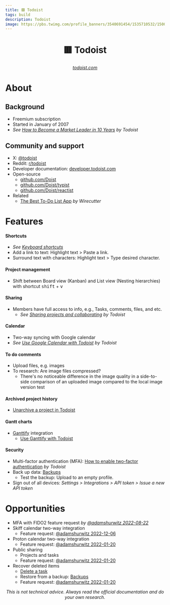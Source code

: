 ```yaml
---
title: 🟥 Todoist
tags: build
description: Todoist
image: https://pbs.twimg.com/profile_banners/3540691454/1535710532/1500x500
---
```


<h1 style="text-align: center;">🟥 Todoist</h1>

<p style="text-align: center;
          font-style: italic"><a href="https://todoist.com" target="_blank">todoist.com</a></p>

# About

## Background
- Freemium subscription
-  Started in January of 2007
-  *See [How to Become a Market Leader in 10 Years](https://blog.doist.com/how-to-become-a-market-leader-in-10-years) by Todoist*

## Community and support
- X: [@todoist](https://twitter.com/todoist)
- Reddit: [r/todoist](https://www.reddit.com/r/todoist/)
- Developer documentation: [developer.todoist.com](https://developer.todoist.com)
- Open-source
    - [github.com/Doist](https://github.com/Doist)
    - [github.com/Doist/typist](https://github.com/Doist/typist)
    - [github.com/Doist/reactist](https://github.com/Doist/reactist)
- Related
    - [The Best To-Do List App](https://www.nytimes.com/wirecutter/reviews/best-to-do-list-app/) *by Wirecutter*

# Features

#### Shortcuts
- *See [Keyboard shortcuts](https://todoist.com/help/articles/keyboard-shortcuts)*
- Add a link to text: Highlight text > Paste a link.
- Surround text with characters: Highlight text > Type desired character.

#### Project management
- Shift between Board view (Kanban) and List view (Nesting hierarchies) with shortcut <kbd>shift</kbd> + <kbd>v</kbd>

#### Sharing
- Members have full access to info, e.g., Tasks, comments, files, and etc.
    - *See [Sharing projects and collaborating](https://todoist.com/help/articles/sharing-projects-and-collaborating) by Todoist*

#### Calendar
- Two-way syncing with Google calendar
- *See [Use Google Calendar with Todoist](https://todoist.com/help/articles/use-google-calendar-with-todoist) by Todoist*

#### To do comments
- Upload files, e.g. images
- To research: Are image files compressed?
    - There's no noticeable difference in the image quality in a side-to-side comparison of an uploaded image compared to the local image version test

#### Archived project history
- [Unarchive a project in Todoist](https://todoist.com/help/articles/unarchive-a-project-in-todoist-FHs9r6CY)

#### Gantt charts
- [Ganttify](https://todoist.com/integrations/apps/ganttify) integration
    - [Use Ganttify with Todoist](https://todoist.com/help/articles/use-ganttify-with-todoist)

#### Security
- Multi-factor authentication (MFA): [How to enable two-factor authentication](https://todoist.com/help/articles/how-to-enable-two-factor-authentication) *by Todoist*
- Back up data: [Backups](https://todoist.com/help/articles/backups)
    - Test the backup: Upload to an empty profile.
- Sign out of all devices: *Settings > Integrations > API token > Issue a new API token*

# Opportunities
- MFA with FIDO2 feature request *by [@adamshurwitz 2022-08-22](https://twitter.com/adamshurwitz/status/1561755970790989825)*
- Skiff calendar two-way integration
    - Feature request: [@adamshurwitz 2022-12-06](https://twitter.com/adamshurwitz/status/1600211705786552320)
- Proton calendar two-way integration
    - Feature request: [@adamshurwitz 2022-01-20](https://twitter.com/adamshurwitz/status/1483843281129820169)
- Public sharing
    - Projects and tasks
    - Feature request: [@adamshurwitz 2022-01-20](https://twitter.com/adamshurwitz/status/1484201317283155975)
- Recover deleted items
    - [Delete a task](https://todoist.com/help/articles/delete-a-task)
    - Restore from a backup: [Backups](https://todoist.com/help/articles/backups)
    - Feature request: [@adamshurwitz 2022-01-20](https://twitter.com/adamshurwitz/status/1484201732175372293)

<p style="text-align: center; font-style: italic">This is not technical advice. Always read the official documentation and do your own research.</p>